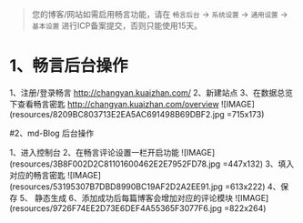 > 您的博客/网站如需启用畅言功能，请在 `畅言后台` → `系统设置` → `通用设置` → `基本设置` 进行ICP备案提交，否则只能使用15天。

# 1、畅言后台操作

1、注册/登录畅言 http://changyan.kuaizhan.com/
2、新建站点
3、在数据总览下查看畅言密匙 http://changyan.kuaizhan.com/overview
![IMAGE](resources/8209BC803713E2EA5AC691498B69DBF2.jpg =715x173)

#2、md-Blog 后台操作

1、进入控制台
2、在畅言评论设置一栏开启功能
![IMAGE](resources/3B8F002D2C81101600462E2E7952FD78.jpg =447x132)
3、填入对应的畅言密匙
![IMAGE](resources/53195307B7DBD8990BC19AF2D2A2EE91.jpg =613x222)
4、保存
5、 静态生成
6、添加成功后每篇博客会增加对应的评论模块
![IMAGE](resources/9726F74EE2D73E6DEF4A55365F3077F6.jpg =822x264)